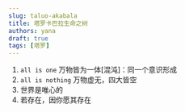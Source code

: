 ```yaml
---
slug: taluo-akabala
title: 塔罗卡巴拉生命之树
authors: yana
draft: true
tags: [塔罗]
---
```


1. `all is one` 万物皆为一体[混沌]：同一个意识形成
2. `all is nothing` 万物虚无，四大皆空
3. 世界是唯心的
4. 若存在，因你愿其存在
